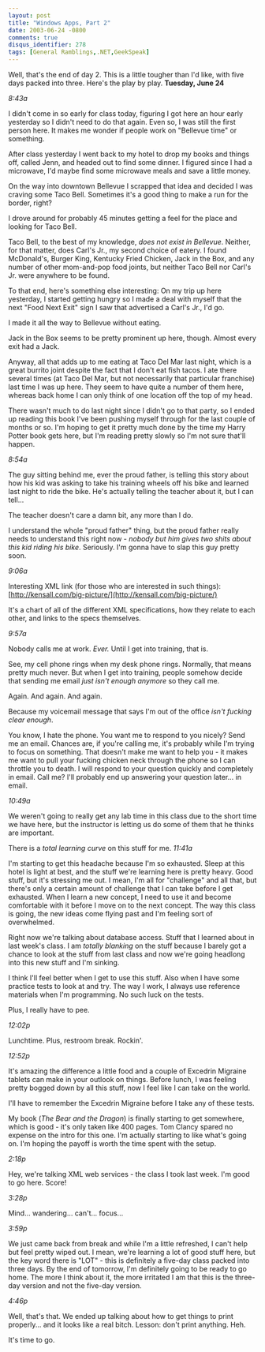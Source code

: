 ```yaml
---
layout: post
title: "Windows Apps, Part 2"
date: 2003-06-24 -0800
comments: true
disqus_identifier: 278
tags: [General Ramblings,.NET,GeekSpeak]
---
```

Well, that's the end of day 2. This is a little tougher than I'd like,
with five days packed into three. Here's the play by play.
 **Tuesday, June 24**
 
 *8:43a*
 
 I didn't come in so early for class today, figuring I got here an hour
early yesterday so I didn't need to do that again. Even so, I was still
the first person here. It makes me wonder if people work on "Bellevue
time" or something.
 
 After class yesterday I went back to my hotel to drop my books and
things off, called Jenn, and headed out to find some dinner. I figured
since I had a microwave, I'd maybe find some microwave meals and save a
little money.
 
 On the way into downtown Bellevue I scrapped that idea and decided I
was craving some Taco Bell. Sometimes it's a good thing to make a run
for the border, right?
 
 I drove around for probably 45 minutes getting a feel for the place and
looking for Taco Bell.
 
 Taco Bell, to the best of my knowledge, *does not exist in Bellevue*.
Neither, for that matter, does Carl's Jr., my second choice of eatery. I
found McDonald's, Burger King, Kentucky Fried Chicken, Jack in the Box,
and any number of other mom-and-pop food joints, but neither Taco Bell
nor Carl's Jr. were anywhere to be found.
 
 To that end, here's something else interesting: On my trip up here
yesterday, I started getting hungry so I made a deal with myself that
the next "Food Next Exit" sign I saw that advertised a Carl's Jr., I'd
go.
 
 I made it all the way to Bellevue without eating.
 
 Jack in the Box seems to be pretty prominent up here, though. Almost
every exit had a Jack.
 
 Anyway, all that adds up to me eating at Taco Del Mar last night, which
is a great burrito joint despite the fact that I don't eat fish tacos. I
ate there several times (at Taco Del Mar, but not necessarily that
particular franchise) last time I was up here. They seem to have quite a
number of them here, whereas back home I can only think of one location
off the top of my head.
 
 There wasn't much to do last night since I didn't go to that party, so
I ended up reading this book I've been pushing myself through for the
last couple of months or so. I'm hoping to get it pretty much done by
the time my Harry Potter book gets here, but I'm reading pretty slowly
so I'm not sure that'll happen.
 
 *8:54a*
 
 The guy sitting behind me, ever the proud father, is telling this story
about how his kid was asking to take his training wheels off his bike
and learned last night to ride the bike. He's actually telling the
teacher about it, but I can tell...
 
 The teacher doesn't care a damn bit, any more than I do.
 
 I understand the whole "proud father" thing, but the proud father
really needs to understand this right now - *nobody but him gives two
shits about this kid riding his bike*. Seriously. I'm gonna have to slap
this guy pretty soon.
 
 *9:06a*
 
 Interesting XML link (for those who are interested in such things):
[http://kensall.com/big-picture/](http://kensall.com/big-picture/)
 
 It's a chart of all of the different XML specifications, how they
relate to each other, and links to the specs themselves.
 
 *9:57a*
 
 Nobody calls me at work. *Ever.* Until I get into training, that is.
 
 See, my cell phone rings when my desk phone rings. Normally, that means
pretty much never. But when I get into training, people somehow decide
that sending me email *just isn't enough anymore* so they call me.
 
 Again. And again. And again.
 
 Because my voicemail message that says I'm out of the office *isn't
fucking clear enough*.
 
 You know, I hate the phone. You want me to respond to you nicely? Send
me an email. Chances are, if you're calling me, it's probably while I'm
trying to focus on something. That doesn't make me want to help you - it
makes me want to pull your fucking chicken neck through the phone so I
can throttle you to death. I will respond to your question quickly and
completely in email. Call me? I'll probably end up answering your
question later... in email.
 
 *10:49a*
 
 We weren't going to really get any lab time in this class due to the
short time we have here, but the instructor is letting us do some of
them that he thinks are important.
 
 There is a *total learning curve* on this stuff for me.
 *11:41a*
 
 I'm starting to get 
 this headache because I'm so exhausted. Sleep at this hotel is light at
best, and the stuff we're learning here is pretty heavy. Good stuff, but
it's stressing me out. I mean, I'm all for "challenge" and all that, but
there's only a certain amount of challenge that I can take before I get
exhausted. When I learn a new concept, I need to use it and become
comfortable with it before I move on to the next concept. The way this
class is going, the new ideas come flying past and I'm feeling sort of
overwhelmed.
 
 Right now we're talking about database access. Stuff that I learned
about in last week's class. I am *totally blanking* on the stuff because
I barely got a chance to look at the stuff from last class and now we're
going headlong into this new stuff and I'm sinking.
 
 I think I'll feel better when I get to use this stuff. Also when I have
some practice tests to look at and try. The way I work, I always use
reference materials when I'm programming. No such luck on the tests.
 
 Plus, I really have to pee.
 
 *12:02p*
 
 Lunchtime. Plus, restroom break. Rockin'.
 
 *12:52p*
 
 It's amazing the difference a little food and a couple of Excedrin
Migraine tablets can make in your outlook on things. Before lunch, I was
feeling pretty bogged down by all this stuff, now I feel like I can take
on the world.
 
 I'll have to remember the Excedrin Migraine before I take any of these
tests.
 
 My book (*The Bear and the Dragon*) is finally starting to get
somewhere, which is good - it's only taken like 400 pages. Tom Clancy
spared no expense on the intro for this one. I'm actually starting to
like what's going on. I'm hoping the payoff is worth the time spent with
the setup.
 
 *2:18p*
 
 Hey, we're talking XML web services - the class I took last week. I'm
good to go here. Score!
 
 *3:28p*
 
 Mind... wandering... can't... focus...
 
 *3:59p*
 
 We just came back from break and while I'm a little refreshed, I can't
help but feel pretty wiped out. I mean, we're learning a lot of good
stuff here, but the key word there is "LOT" - this is definitely a
five-day class packed into three days. By the end of tomorrow, I'm
definitely going to be ready to go home. The more I think about it, the
more irritated I am that this is the three-day version and not the
five-day version.
 
 *4:46p*
 
 Well, that's that. We ended up talking about how to get things to print
properly... and it looks like a real bitch. Lesson: don't print
anything. Heh.
 
 It's time to go.


